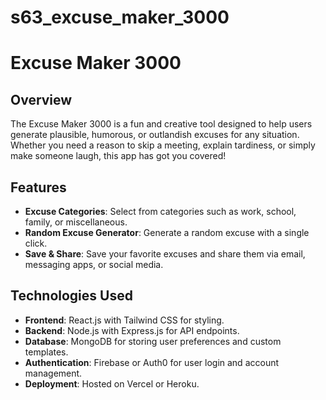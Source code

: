 # s63_excuse_maker_3000

# Excuse Maker 3000

## Overview
The Excuse Maker 3000 is a fun and creative tool designed to help users generate plausible, humorous, or outlandish excuses for any situation. Whether you need a reason to skip a meeting, explain tardiness, or simply make someone laugh, this app has got you covered!

## Features
- **Excuse Categories**: Select from categories such as work, school, family, or miscellaneous.
- **Random Excuse Generator**: Generate a random excuse with a single click.
- **Save & Share**: Save your favorite excuses and share them via email, messaging apps, or social media.


## Technologies Used
- **Frontend**: React.js with Tailwind CSS for styling.
- **Backend**: Node.js with Express.js for API endpoints.
- **Database**: MongoDB for storing user preferences and custom templates.
- **Authentication**: Firebase or Auth0 for user login and account management.
- **Deployment**: Hosted on Vercel or Heroku.
